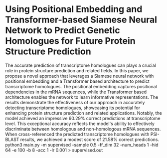 # Using Positional Embedding and Transformer-based Siamese Neural Network to Predict Genetic Homologues for Future Protein Structure Prediction
The accurate prediction of transcriptome homologues can plays a crucial role in protein structure prediction and related fields. In this paper, we propose a novel approach that leverages a Siamese neural network with positional embedding and a Transformer based architecture to predict transcriptome homologues. The positional embedding captures positional dependencies in the mRNA sequences, while the Transformer based architecture enables the network to learn informative representations. The results demonstrate the effectiveness of our approach in accurately detecting transcriptome homologues, showcasing its potential for enhancing protein structure prediction and related applications. Notably, the model achieved an impressive 60.29\% correct predictions at transcriptome level. This exceptional accuracy reflects the model's ability to effectively discriminate between homologous and non-homologous mRNA sequences. When cross-referenced the predicted transcriptome homologues with PSI-BLAST results, we achieved a modest score of 21.58\% correct predictions. 
      python3 main.py -m supervised -sample 0.5 -ff_dim 32 -num_heads 1 -hid 64 -e 100 -b 8 -acc 1 -lr 0.001 > supervised.out
